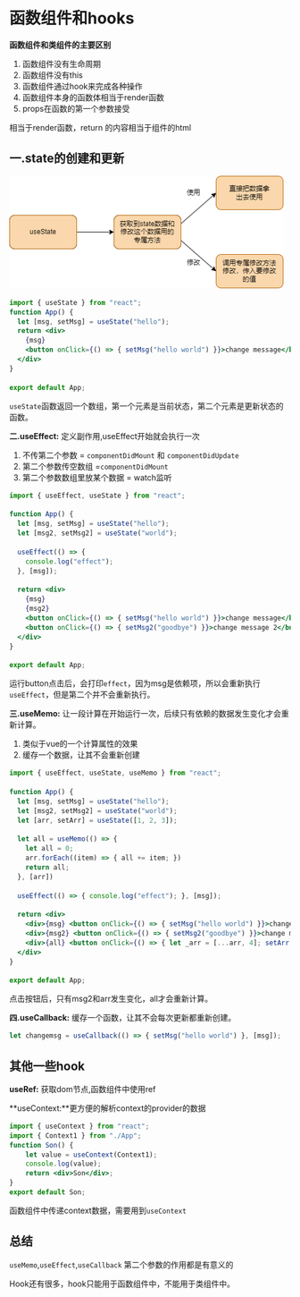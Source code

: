 # 函数组件和hooks

**函数组件和类组件的主要区别**

1. 函数组件没有生命周期
2. 函数组件没有this
3. 函数组件通过hook来完成各种操作
4. 函数组件本身的函数体相当于render函数
5. props在函数的第一个参数接受

相当于render函数，return 的内容相当于组件的html

## 一.state的创建和更新

![state的创建和更新](./images/state的创建和更新.png)

```jsx
import { useState } from "react";
function App() {
  let [msg, setMsg] = useState("hello");
  return <div>
    {msg}
    <button onClick={() => { setMsg("hello world") }}>change message</button>
  </div>
}

export default App;
```
`useState`函数返回一个数组，第一个元素是当前状态，第二个元素是更新状态的函数。

**二.useEffect:** 定义副作用,useEffect开始就会执行一次

1. 不传第二个参数 = `componentDidMount` 和 `componentDidUpdate`
2. 第二个参数传空数组 =`componentDidMount`
3. 第二个参数数组里放某个数据 = watch监听

```jsx
import { useEffect, useState } from "react";

function App() {
  let [msg, setMsg] = useState("hello");
  let [msg2, setMsg2] = useState("world");

  useEffect(() => {
    console.log("effect");
  }, [msg]);

  return <div>
    {msg}
    {msg2}
    <button onClick={() => { setMsg("hello world") }}>change message</button>
    <button onClick={() => { setMsg2("goodbye") }}>change message 2</button>
  </div>
}

export default App;
```
运行button点击后，会打印`effect`，因为msg是依赖项，所以会重新执行`useEffect`，但是第二个并不会重新执行。

**三.useMemo:** 让一段计算在开始运行一次，后续只有依赖的数据发生变化才会重新计算。

1. 类似于vue的一个计算属性的效果
2. 缓存一个数据，让其不会重新创建

```jsx
import { useEffect, useState, useMemo } from "react";

function App() {
  let [msg, setMsg] = useState("hello");
  let [msg2, setMsg2] = useState("world");
  let [arr, setArr] = useState([1, 2, 3]);

  let all = useMemo(() => {
    let all = 0;
    arr.forEach((item) => { all += item; })
    return all;
  }, [arr])

  useEffect(() => { console.log("effect"); }, [msg]);

  return <div>
    <div>{msg} <button onClick={() => { setMsg("hello world") }}>change message</button></div>
    <div>{msg2} <button onClick={() => { setMsg2("goodbye") }}>change message 2</button></div>
    <div>{all} <button onClick={() => { let _arr = [...arr, 4]; setArr(_arr) }}>change array</button></div>
  </div>
}

export default App;
```
点击按钮后，只有msg2和arr发生变化，all才会重新计算。

**四.useCallback:** 缓存一个函数，让其不会每次更新都重新创建。

```jsx
let changemsg = useCallback(() => { setMsg("hello world") }, [msg]);
```

## 其他一些hook

**useRef:** 获取dom节点,函数组件中使用ref

**useContext:**更方便的解析context的provider的数据

```jsx
import { useContext } from "react";
import { Context1 } from "./App";
function Son() {
    let value = useContext(Context1);
    console.log(value);
    return <div>Son</div>;
}
export default Son;
```
函数组件中传递context数据，需要用到`useContext`

## 总结

`useMemo`,`useEffect`,`useCallback` 第二个参数的作用都是有意义的

Hook还有很多，hook只能用于函数组件中，不能用于类组件中。